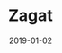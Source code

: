 ---
layout: site
title: "Zagat"
date: 2019-01-02
categories: [google]
version: 1.6.9
major: 1
minor: 5
patch: 9
slug: zagat
link: https://www.zagat.com/
submitter: lpolepeddi
permalink: /sites/:slug
---